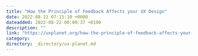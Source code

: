 ```yaml
---
title: "How the Principle of Feedback Affects your UX Design"
date: 2022-08-21 07:15:10 +0000
dateadded: 2022-08-22 00:00:37 +0100
description: ""
link: "https://uxplanet.org/how-the-principle-of-feedback-affects-your-ux-design-770325d299a?source=rss----819cc2aaeee0---4"
category:
directory: _directory/ux-planet.md
---
```

